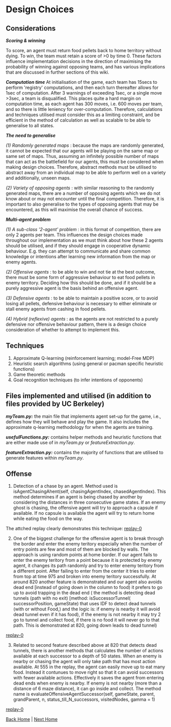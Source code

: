 # Design Choices

## Considerations

***Scoring & winning***

To score, an agent must return food pellets back to home territory without dying. To win, the team must retain a score of >0 by time 0. These factors influence implementation decisions in the direction of maximising the probability of winning against opposing teams, and has various implications that are discussed in further sections of this wiki.

***Computation time***
At initialisation of the game, each team has 15secs to perform 'registry' computations, and then each turn thereafter allows for 1sec of computation. After 3 warnings of exceeding 1sec, or a single move >3sec, a team is disqualified. This places quite a hard margin on computation time, as each agent has 300 moves, i.e. 600 moves per team, and so there is little leniency for over-computation. Therefore, calculations and techniques utilised must consider this as a limiting constraint, and be efficient in the method of calculation as well as scalable to be able to generalise to all states.

***The need to generalise***

*(1) Randomly generated maps* : because the maps are randomly generated, it cannot be expected that our agents will be playing on the same map or same set of maps. Thus, assuming an infinitely possible number of maps that can act as the battlefield for our agents, this must be considered when making design choices. Therefore, abstract methods must be utilised to abstract away from an individual map to be able to perform well on a variety and additionally, unseen maps.

*(2) Variety of opposing agents* : with similar reasoning to the randomly generated maps, there are a number of opposing agents which we do not know about or may not encounter until the final competition. Therefore, it is important to also generalise to the types of opposing agents that may be encountered, as this will maximise the overall chance of success. 

***Multi-agent problem***

*(1) A sub-class '2-agent' problem* : in this format of competition, there are only 2 agents per team. This influences the design choices made throughout our implementation as we must think about how these 2 agents should be utilised, and if they should engage in cooperative dynamic behaviour. E.g. they can attempt to communicate and share common knowledge or intentions after learning new information from the map or enemy agents.

*(2) Offensive agents* : to be able to win and not tie at the best outcome, there must be some form of aggressive behaviour to eat food pellets in enemy territory. Deciding how this should be done, and if it should be a purely aggressive agent is the basis behind an offensive agent.

*(3) Defensive agents* : to be able to maintain a positive score, or to avoid losing all pellets, defensive behaviour is necessary to either eliminate or stall enemy agents from cashing in food pellets. 

*(4) Hybrid (reflexive) agents* : as the agents are not restricted to a purely defensive nor offensive behaviour pattern, there is a design choice consideration of whether to attempt to implement this. 

## Techniques

1. Approximate Q-learning (reinforcement learning; model-Free MDP) 
2. Heuristic search algorithms (using general or pacman specific heuristic functions) 
3. Game theoretic methods
4. Goal recognition techniques (to infer intentions of opponents)


## Files implemented and utilised (in addition to files provided by UC Berkeley)

***myTeam.py:*** the main file that implements agent set-up for the game, i.e., defines how they will behave and play the game. It also includes the approximate q-learning methodology for when the agents are training.

***usefulFunctions.py:*** contains helper methods and heuristic functions that are either made use of in *myTeam.py* or *featureExtraction.py*. 

***featureExtraction.py:*** contains the majority of functions that are utilised to generate features within *myTeam.py*.


## Offense

1. Detection of a chase by an agent. Method used is isAgentChasingAhent(self, chasingAgentIndex, chasedAgentIndex). This method determines if an agent is being chased by another by considering the distances in three consecutive game states. If an enemy ghost is chasing, the offensive agent will try to approach a capsule if available. If no capsule is available the agent will try to return home while eating the food on the way.

The attched replay clearly demonstrates this technique:
[replay-0](uploads/bcab2c8cd615255eaea034f5e7450f2d/replay-0)

2. One of the biggest challenge for the offensive agent is to break through the border and enter the enemy teritory especially when the number of entry points are few and most of them are blocked by walls. The approach is using random points at home border. If our agent fails to enter the enemy teritory from a point because it is protected by enemy agent, it changes its path randomly and try to enter enemy teritory from a different point. After failing to enter from the center it tries to enter from top at time 975 and broken into enemy teritory successfully. At around 820 another feature is demonstrated and  our agent also avoids dead end [instead of going down in the column to food) it prefers to go up to avoid trapping in the dead end ( the method is detecting dead tunnels (path with no exit) [method: isSuccessorTunnel( successorPosition, gameState) that uses IDF to detect dead tunnels (with or without Food,) and the logic is: if enemy is nearby it will avoid dead tunnel  even if it has food), if the enemy is not nearby it may try 2 go to tunnel and collect food, if there is no food it will never go to that path. This is demonstrated at 820, going down leads to dead tunnel) 

[replay-0](uploads/9aede4c576242d0caa997bec838c983e/replay-0)

3. Related to second feature described above at 820 that detects dead tunnels, there is another methods that calculates the number of actions available at each successor to a depth of 50 states. When an enemy is nearby or chasing the agent will only take path that has most action available. At 555 in the replay, the agent can easily move up to eat many food. Instead it contunues to move right so that it can avoid successors with fewer available actions. Effectively it saves the agent from entering dead ends when enemy is nearby. If enemy is not nearby (more than a distance of 6 maze distance), it can go inside and collect. The method name is evaluateOffensiveAgentSuccessor(self, gameState, parent, grandParent,
                                      n, status_till_N_successors, visitedNodes, gamma = 1)

[replay-0](uploads/afdc74ae6a0c5f3507ad457115d479c1/replay-0)

[Back Home](/home) | [Next Home](/2_1_approach)